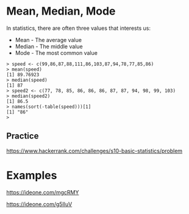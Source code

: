 # Mean, Median, Mode

In statistics, there are often three values that interests us:

* Mean - The average value
* Median - The middle value
* Mode - The most common value

```
> speed <- c(99,86,87,88,111,86,103,87,94,78,77,85,86)
> mean(speed)
[1] 89.76923
> median(speed)
[1] 87
> speed2 <- c(77, 78, 85, 86, 86, 86, 87, 87, 94, 98, 99, 103)
> median(speed2)
[1] 86.5
> names(sort(-table(speed)))[1]
[1] "86"
> 
```

## Practice

https://www.hackerrank.com/challenges/s10-basic-statistics/problem

# Examples

https://ideone.com/mgcRMY

https://ideone.com/g5IluV
